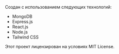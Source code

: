 Создан с использованием следующих технологий:

- MongoDB
- Express.js
- React.js
- Node.js
- Tailwind CSS

Этот проект лицензирован на условиях MIT License.
